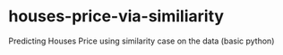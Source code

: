 # houses-price-via-similiarity
Predicting Houses Price using similarity case on the data (basic python)
